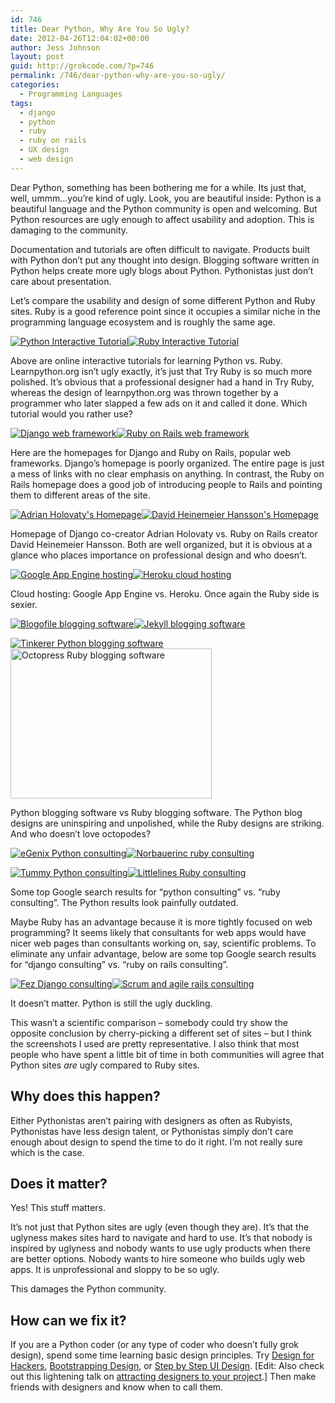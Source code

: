 ```yaml
---
id: 746
title: Dear Python, Why Are You So Ugly?
date: 2012-04-26T12:04:02+00:00
author: Jess Johnson
layout: post
guid: http://grokcode.com/?p=746
permalink: /746/dear-python-why-are-you-so-ugly/
categories:
  - Programming Languages
tags:
  - django
  - python
  - ruby
  - ruby on rails
  - UX design
  - web design
---
```

Dear Python, something has been bothering me for a while. Its just that, well, ummm&#8230;you&#8217;re kind of ugly. Look, you are beautiful inside: Python is a beautiful language and the Python community is open and welcoming. But Python resources are ugly enough to affect usability and adoption. This is damaging to the community.<!--more-->

Documentation and tutorials are often difficult to navigate. Products built with Python don&#8217;t put any thought into design. Blogging software written in Python helps create more ugly blogs about Python. Pythonistas just don&#8217;t care about presentation.

Let&#8217;s compare the usability and design of some different Python and Ruby sites. Ruby is a good reference point since it occupies a similar niche in the programming language ecosystem and is roughly the same age.

<span class="clearfix"><a href="http://www.learnpython.org/"><img src="http://grokcode.com/wordpress/wp-content/uploads/learn-python-tutorial.png" alt="Python Interactive Tutorial" class="left half size-full wp-image-756" /></a><a href="http://tryruby.org/"><img src="http://grokcode.com/wordpress/wp-content/uploads/ruby-tutorial-Code-School-TryRuby.png" alt="Ruby Interactive Tutorial" class="left half last size-full wp-image-754" /></a></span>

Above are online interactive tutorials for learning Python vs. Ruby. Learnpython.org isn&#8217;t ugly exactly, it&#8217;s just that Try Ruby is so much more polished. It&#8217;s obvious that a professional designer had a hand in Try Ruby, whereas the design of learnpython.org was thrown together by a programmer who later slapped a few ads on it and called it done. Which tutorial would you rather use? 

<span class="clearfix"><a href="https://www.djangoproject.com/"><img src="http://grokcode.com/wordpress/wp-content/uploads/django-framework2.png" alt="Django web framework" class="left size-full wp-image-760" /></a><a href="http://rubyonrails.org/"><img src="http://grokcode.com/wordpress/wp-content/uploads/ruby-on-rails-framework1.png" alt="Ruby on Rails web framework" class="left last size-full wp-image-761" /></a></span>

Here are the homepages for Django and Ruby on Rails, popular web frameworks. Django&#8217;s homepage is poorly organized. The entire page is just a mess of links with no clear emphasis on anything. In contrast, the Ruby on Rails homepage does a good job of introducing people to Rails and pointing them to different areas of the site.

<span class="clearfix"><a href="http://www.holovaty.com/"><img src="http://grokcode.com/wordpress/wp-content/uploads/Adrian-Holovaty.png" alt="Adrian Holovaty's Homepage" class="left size-full wp-image-763" /></a><a href="http://david.heinemeierhansson.com/"><img src="http://grokcode.com/wordpress/wp-content/uploads/David-Heinemeier-Hansson.png" alt="David Heinemeier Hansson's Homepage" class="left last size-full wp-image-762" /></a></span>

Homepage of Django co-creator Adrian Holovaty vs. Ruby on Rails creator David Heinemeier Hansson. Both are well organized, but it is obvious at a glance who places importance on professional design and who doesn&#8217;t.

<span class="clearfix"><a href="https://developers.google.com/appengine/"><img src="http://grokcode.com/wordpress/wp-content/uploads/Google-App-Engine.png" alt="Google App Engine hosting" class="left size-full wp-image-769" /></a><a href="http://www.heroku.com/"><img src="http://grokcode.com/wordpress/wp-content/uploads/Heroku-Cloud-Application-Platform.png" alt="Heroku cloud hosting" class="left last size-full wp-image-768" /></a></span>

Cloud hosting: Google App Engine vs. Heroku. Once again the Ruby side is sexier.

<span class="clearfix"><a href="http://www.blogofile.com/"><img src="http://grokcode.com/wordpress/wp-content/uploads/Blogofile.png" alt="Blogofile blogging software" class="left size-full wp-image-773" /></a><a href="http://jekyllrb.com/"><img src="http://grokcode.com/wordpress/wp-content/uploads/jekyll.png" alt="Jekyll blogging software" class="left last size-full wp-image-770" /></a></span>

<span class="clearfix"><a href="http://tinkerer.bitbucket.org/"><img src="http://grokcode.com/wordpress/wp-content/uploads/tinkerer.png" alt="Tinkerer Python blogging software" class="left size-full wp-image-772" /></a><a href="http://octopress.org/"><img src="http://grokcode.com/wordpress/wp-content/uploads/Octopress.png" alt="Octopress Ruby blogging software" width="322" height="240" class="left last size-full wp-image-771" /></a></span>

Python blogging software vs Ruby blogging software. The Python blog designs are uninspiring and unpolished, while the Ruby designs are striking. And who doesn&#8217;t love octopodes?

<span class="clearfix"><a href="http://www.egenix.com/"><img src="http://grokcode.com/wordpress/wp-content/uploads/egenix1.png" alt="eGenix Python consulting" class="left size-full wp-image-778" /></a><a href="http://norbauerinc.com/"><img src="http://grokcode.com/wordpress/wp-content/uploads/ruby-on-rails-consulting.png" alt="Norbauerinc ruby consulting" class="left last size-full wp-image-774" /></a></span>

<span class="clearfix"><a href="http://www.tummy.com/Services/Consulting/python.html"><img src="http://grokcode.com/wordpress/wp-content/uploads/tummy.png" alt="Tummy Python consulting" class="left size-full wp-image-776" /></a><a href="http://littlelines.com/"><img src="http://grokcode.com/wordpress/wp-content/uploads/littlelines.png" alt="Littlelines Ruby consulting" class="left last size-full wp-image-775" /></a></span>

Some top Google search results for &#8220;python consulting&#8221; vs. &#8220;ruby consulting&#8221;. The Python results look painfully outdated.

Maybe Ruby has an advantage because it is more tightly focused on web programming? It seems likely that consultants for web apps would have nicer web pages than consultants working on, say, scientific problems. To eliminate any unfair advantage, below are some top Google search results for &#8220;django consulting&#8221; vs. &#8220;ruby on rails consulting&#8221;.

<span class="clearfix"><a href="http://www.fezconsulting.com/"><img src="http://grokcode.com/wordpress/wp-content/uploads/fez-consulting.png" alt="Fez Django consulting" class="left size-full wp-image-780" /></a><a href="http://integrumtech.com/"><img src="http://grokcode.com/wordpress/wp-content/uploads/scrum-and-agile-coaching.png" alt="Scrum and agile rails consulting" class="left last size-full wp-image-781" /></a></span>

It doesn&#8217;t matter. Python is still the ugly duckling.

This wasn&#8217;t a scientific comparison &#8211; somebody could try show the opposite conclusion by cherry-picking a different set of sites &#8211; but I think the screenshots I used are pretty representative. I also think that most people who have spent a little bit of time in both communities will agree that Python sites _are_ ugly compared to Ruby sites.

## Why does this happen?

Either Pythonistas aren&#8217;t pairing with designers as often as Rubyists, Pythonistas have less design talent, or Pythonistas simply don&#8217;t care enough about design to spend the time to do it right. I&#8217;m not really sure which is the case.

## Does it matter?

Yes! This stuff matters. 

It&#8217;s not just that Python sites are ugly (even though they are). It&#8217;s that the uglyness makes sites hard to navigate and hard to use. It&#8217;s that nobody is inspired by uglyness and nobody wants to use ugly products when there are better options. Nobody wants to hire someone who builds ugly web apps. It is unprofessional and sloppy to be so ugly.

This damages the Python community.

## How can we fix it?

If you are a Python coder (or any type of coder who doesn&#8217;t fully grok design), spend some time learning basic design principles. Try [Design for Hackers](http://www.amazon.com/gp/product/1119998956/ref=as_li_ss_tl?ie=UTF8&tag=grok-20&linkCode=as2&camp=1789&creative=390957&creativeASIN=1119998956), [Bootstrapping Design](http://bootstrappingdesign.com/), or [Step by Step UI Design](http://sachagreif.com/ebook/). [Edit: Also check out this lightening talk on [attracting designers to your project](http://t.co/nS6vG0cj).] Then make friends with designers and know when to call them.